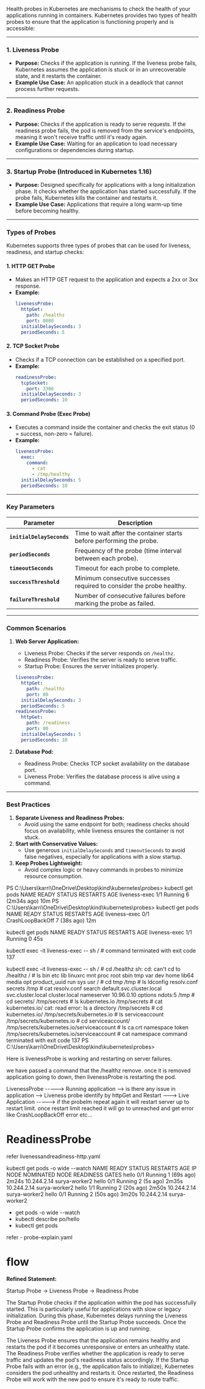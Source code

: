 
Health probes in Kubernetes are mechanisms to check the health of your applications running in containers. Kubernetes provides two types of health probes to ensure that the application is functioning properly and is accessible:

---

### 1. **Liveness Probe**
   - **Purpose:** Checks if the application is running. If the liveness probe fails, Kubernetes assumes the application is stuck or in an unrecoverable state, and it restarts the container.
   - **Example Use Case:** An application stuck in a deadlock that cannot process further requests.

---

### 2. **Readiness Probe**
   - **Purpose:** Checks if the application is ready to serve requests. If the readiness probe fails, the pod is removed from the service's endpoints, meaning it won't receive traffic until it's ready again.
   - **Example Use Case:** Waiting for an application to load necessary configurations or dependencies during startup.

---

### 3. **Startup Probe** (Introduced in Kubernetes 1.16)
   - **Purpose:** Designed specifically for applications with a long initialization phase. It checks whether the application has started successfully. If the probe fails, Kubernetes kills the container and restarts it.
   - **Example Use Case:** Applications that require a long warm-up time before becoming healthy.

---

### Types of Probes
Kubernetes supports three types of probes that can be used for liveness, readiness, and startup checks:

#### 1. **HTTP GET Probe**
   - Makes an HTTP GET request to the application and expects a 2xx or 3xx response.
   - **Example:**
     ```yaml
     livenessProbe:
       httpGet:
         path: /healthz
         port: 8080
       initialDelaySeconds: 3
       periodSeconds: 5
     ```

#### 2. **TCP Socket Probe**
   - Checks if a TCP connection can be established on a specified port.
   - **Example:**
     ```yaml
     readinessProbe:
       tcpSocket:
         port: 3306
       initialDelaySeconds: 3
       periodSeconds: 10
     ```

#### 3. **Command Probe (Exec Probe)**
   - Executes a command inside the container and checks the exit status (0 = success, non-zero = failure).
   - **Example:**
     ```yaml
     livenessProbe:
       exec:
         command:
           - cat
           - /tmp/healthy
       initialDelaySeconds: 5
       periodSeconds: 10
     ```

---

### Key Parameters
| Parameter               | Description                                                             |
|-------------------------|-------------------------------------------------------------------------|
| **`initialDelaySeconds`** | Time to wait after the container starts before performing the probe.   |
| **`periodSeconds`**      | Frequency of the probe (time interval between each probe).             |
| **`timeoutSeconds`**     | Timeout for each probe to complete.                                    |
| **`successThreshold`**   | Minimum consecutive successes required to consider the probe healthy.  |
| **`failureThreshold`**   | Number of consecutive failures before marking the probe as failed.     |

---

### Common Scenarios
1. **Web Server Application:**
   - Liveness Probe: Checks if the server responds on `/healthz`.
   - Readiness Probe: Verifies the server is ready to serve traffic.
   - Startup Probe: Ensures the server initializes properly.

   ```yaml
   livenessProbe:
     httpGet:
       path: /healthz
       port: 80
     initialDelaySeconds: 3
     periodSeconds: 5
   readinessProbe:
     httpGet:
       path: /readiness
       port: 80
     initialDelaySeconds: 5
     periodSeconds: 10
   ```

2. **Database Pod:**
   - Readiness Probe: Checks TCP socket availability on the database port.
   - Liveness Probe: Verifies the database process is alive using a command.

---

### Best Practices
1. **Separate Liveness and Readiness Probes:**
   - Avoid using the same endpoint for both; readiness checks should focus on availability, while liveness ensures the container is not stuck.
2. **Start with Conservative Values:**
   - Use generous `initialDelaySeconds` and `timeoutSeconds` to avoid false negatives, especially for applications with a slow startup.
3. **Keep Probes Lightweight:**
   - Avoid complex logic or heavy commands in probes to minimize resource consumption.


PS C:\Users\karri\OneDrive\Desktop\kind\kubernetes\probes> kubectl get pods
NAME            READY   STATUS    RESTARTS        AGE
liveness-exec   1/1     Running   6 (2m34s ago)   10m
PS C:\Users\karri\OneDrive\Desktop\kind\kubernetes\probes> kubectl get pods
NAME            READY   STATUS             RESTARTS      AGE
liveness-exec   0/1     CrashLoopBackOff   7 (38s ago)   12m

 kubectl get pods
NAME            READY   STATUS    RESTARTS   AGE
liveness-exec   1/1     Running   0          45s

kubectl exec -it liveness-exec -- sh
/ # command terminated with exit code 137

kubectl exec -it liveness-exec -- sh
/ # cd /healthz
sh: cd: can't cd to /healthz
/ # ls
bin           etc           lib           linuxrc       mnt           proc          root          sbin          tmp           var
dev           home          lib64         media         opt           product_uuid  run           sys           usr
/ # cd tmp
/tmp # ls
ldconfig     resolv.conf  secrets
/tmp # cat resolv.conf
search default.svc.cluster.local svc.cluster.local cluster.local
nameserver 10.96.0.10
options ndots:5
/tmp # cd secrets/
/tmp/secrets # ls
kubernetes.io
/tmp/secrets # cat kubernetes.io/
cat: read error: Is a directory
/tmp/secrets # cd kubernetes.io/
/tmp/secrets/kubernetes.io # ls
serviceaccount
/tmp/secrets/kubernetes.io # cd serviceaccount/
/tmp/secrets/kubernetes.io/serviceaccount # ls
ca.crt     namespace  token
/tmp/secrets/kubernetes.io/serviceaccount # cat namespace command terminated with exit code 137
PS C:\Users\karri\OneDrive\Desktop\kind\kubernetes\probes> 


Here is livenessProbe is working and restarting on server failures.

we have passed a command that the /healthz remove. once it is removed application going to down, then livenessProbe is restarting the pod.

LivenessProbe -----> Running application --> is there any issue in application --> Liveness probe identify by httpGet and Restart ---> Live Application -----> if the probelm repeat again it will restart server up to restart limit. once restart limit reached it will go to unreached and get error like CrashLoopBackOff  error etc...

# ReadinessProbe

refer livenessandreadiness-http.yaml


kubectl get pods -o wide --watch
NAME    READY   STATUS    RESTARTS      AGE     IP            NODE            NOMINATED NODE   READINESS GATES
hello   0/1     Running   1 (69s ago)   2m24s   10.244.2.14   surya-worker2   <none>           <none>
hello   0/1     Running   2 (5s ago)    2m35s   10.244.2.14   surya-worker2   <none>           <none>
hello   1/1     Running   2 (20s ago)   2m50s   10.244.2.14   surya-worker2   <none>           <none>
hello   0/1     Running   2 (50s ago)   3m20s   10.244.2.14   surya-worker2   <none>           <none>


-  get pods -o wide --watch
- kubectl describe po/hello
- kubectl get pods

refer - probe-explain.yaml


# flow

**Refined Statement:**

Startup Probe → Liveness Probe → Readiness Probe

The Startup Probe checks if the application within the pod has successfully started. This is particularly useful for applications with slow or legacy initialization. During this phase, Kubernetes delays running the Liveness Probe and Readiness Probe until the Startup Probe succeeds.
Once the Startup Probe confirms the application is up and running:

The Liveness Probe ensures that the application remains healthy and restarts the pod if it becomes unresponsive or enters an unhealthy state.
The Readiness Probe verifies whether the application is ready to serve traffic and updates the pod's readiness status accordingly.
If the Startup Probe fails with an error (e.g., the application fails to initialize), Kubernetes considers the pod unhealthy and restarts it. Once restarted, the Readiness Probe will work with the new pod to ensure it's ready to route traffic.